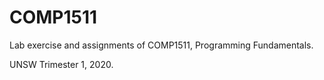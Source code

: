 # COMP1511

Lab exercise and assignments of COMP1511, Programming Fundamentals.  

UNSW Trimester 1, 2020.
